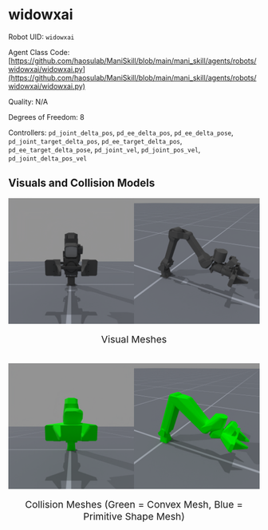 <!-- THIS IS ALL GENERATED DOCUMENTATION via generate_robot_docs.py. DO NOT MODIFY THIS FILE DIRECTLY. -->

# widowxai

Robot UID: `widowxai`

Agent Class Code: [https://github.com/haosulab/ManiSkill/blob/main/mani_skill/agents/robots/widowxai/widowxai.py](https://github.com/haosulab/ManiSkill/blob/main/mani_skill/agents/robots/widowxai/widowxai.py)

Quality: N/A

Degrees of Freedom: 8

Controllers: `pd_joint_delta_pos`, `pd_ee_delta_pos`, `pd_ee_delta_pose`, `pd_joint_target_delta_pos`, `pd_ee_target_delta_pos`, `pd_ee_target_delta_pose`, `pd_joint_vel`, `pd_joint_pos_vel`, `pd_joint_delta_pos_vel`

## Visuals and Collision Models

<div>
    <div style="max-width: 100%; display: flex; justify-content: center;">
        <img src="../../_static/robot_images/widowxai/front_visual.png" style='min-width:min(50%, 100px);max-width:50%;height:auto' alt="widowxai">
        <img src="../../_static/robot_images/widowxai/side_visual.png" style='min-width:min(50%, 100px);max-width:50%;height:auto' alt="widowxai">
    </div>
    <p style="text-align: center; font-size: 1.2rem;">Visual Meshes</p>
    <br/>
    <div style="max-width: 100%; display: flex; justify-content: center;">
        <img src="../../_static/robot_images/widowxai/front_collision.png" style='min-width:min(50%, 100px);max-width:50%;height:auto' alt="widowxai">
        <img src="../../_static/robot_images/widowxai/side_collision.png" style='min-width:min(50%, 100px);max-width:50%;height:auto' alt="widowxai">
    </div>
    <p style="text-align: center; font-size: 1.2rem;">Collision Meshes (Green = Convex Mesh, Blue = Primitive Shape Mesh)</p>
</div>
